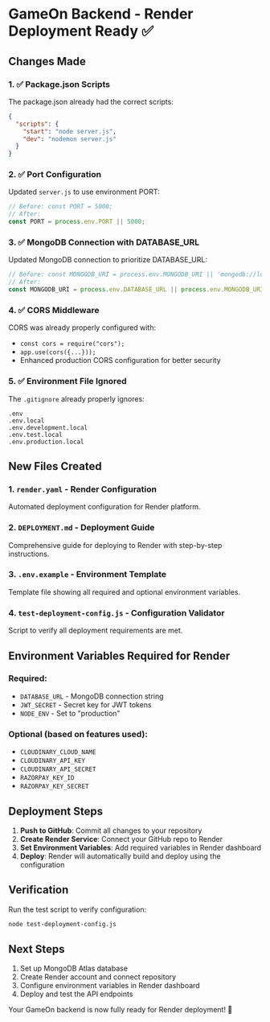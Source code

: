 # GameOn Backend - Render Deployment Ready ✅

## Changes Made

### 1. ✅ Package.json Scripts
The package.json already had the correct scripts:
```json
{
  "scripts": {
    "start": "node server.js",
    "dev": "nodemon server.js"
  }
}
```

### 2. ✅ Port Configuration
Updated `server.js` to use environment PORT:
```javascript
// Before: const PORT = 5000;
// After:
const PORT = process.env.PORT || 5000;
```

### 3. ✅ MongoDB Connection with DATABASE_URL
Updated MongoDB connection to prioritize DATABASE_URL:
```javascript
// Before: const MONGODB_URI = process.env.MONGODB_URI || 'mongodb://localhost:27017/gameon';
// After:
const MONGODB_URI = process.env.DATABASE_URL || process.env.MONGODB_URI || 'mongodb://localhost:27017/gameon';
```

### 4. ✅ CORS Middleware
CORS was already properly configured with:
- `const cors = require("cors");`
- `app.use(cors({...}));`
- Enhanced production CORS configuration for better security

### 5. ✅ Environment File Ignored
The `.gitignore` already properly ignores:
```
.env
.env.local
.env.development.local
.env.test.local
.env.production.local
```

## New Files Created

### 1. `render.yaml` - Render Configuration
Automated deployment configuration for Render platform.

### 2. `DEPLOYMENT.md` - Deployment Guide
Comprehensive guide for deploying to Render with step-by-step instructions.

### 3. `.env.example` - Environment Template
Template file showing all required and optional environment variables.

### 4. `test-deployment-config.js` - Configuration Validator
Script to verify all deployment requirements are met.

## Environment Variables Required for Render

### Required:
- `DATABASE_URL` - MongoDB connection string
- `JWT_SECRET` - Secret key for JWT tokens
- `NODE_ENV` - Set to "production"

### Optional (based on features used):
- `CLOUDINARY_CLOUD_NAME`
- `CLOUDINARY_API_KEY`
- `CLOUDINARY_API_SECRET`
- `RAZORPAY_KEY_ID`
- `RAZORPAY_KEY_SECRET`

## Deployment Steps

1. **Push to GitHub**: Commit all changes to your repository
2. **Create Render Service**: Connect your GitHub repo to Render
3. **Set Environment Variables**: Add required variables in Render dashboard
4. **Deploy**: Render will automatically build and deploy using the configuration

## Verification

Run the test script to verify configuration:
```bash
node test-deployment-config.js
```

## Next Steps

1. Set up MongoDB Atlas database
2. Create Render account and connect repository
3. Configure environment variables in Render dashboard
4. Deploy and test the API endpoints

Your GameOn backend is now fully ready for Render deployment! 🚀